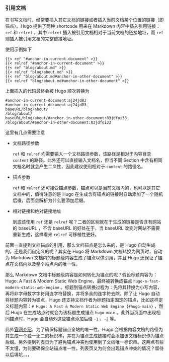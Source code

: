 ### 引用文档

在书写文档时，经常要插入其它文档的链接或者插入当前文档某个位置的链接（即锚点）。Hugo 提供了两种 shortcode 用来在 Markdown 内容中插入引用链接：`ref` 和 `relref` ，其中 `relref` 插入被引用文档相对于当前文档的链接地址，而 `ref` 则插入被引用文档的完整链接地址。

使用示例如下

```
{{< ref "#anchor-in-current-document" >}}
{{< relref "#anchor-in-current-document" >}}
{{< ref "blog/about.md" >}}
{{< relref "blog/about.md" >}}
{{< ref "blog/about.md#anchor-in-other-document" >}}
{{< relref "blog/about.md#anchor-in-other-document" >}}
```

上面插入的代码最终会被 Hugo 顺次转换为

```
#anchor-in-current-document:aj24jd83
#anchor-in-current-document:aj24jd83
baseURL/blog/about/
/blog/about/
baseURL/blog/about/#anchor-in-other-document:83jdfoi33
/blog/about/#anchor-in-other-document:83jdfoi33
```

这里有几点需要注意

- 文档路径参数

  `ref` 和 `relref` 均需要输入一个文档路径参数，该路径是相对于内容目录 `content` 的路径。此外还可以直接输入文档名，但当不同 Section 中含有相同文档名时就会产生二义性，因此建议使用相对于 `content` 的路径名。

- 锚点参数

  `ref` 和 `relref` 还可接受锚点参数，锚点可以是当前文档内的，也可以是其它文档中的，值得注意的是 Hugo 在生成含有锚点的链接时自动添加了一个随机后缀，后面会解析为什么要添加后缀。

- 相对链接和绝对链接地址

  到底该使用 `ref` 还是 `relref` 呢？二者的区别就在于生成的链接是否含有网站的 baseURL ，不含 baseURL 的好处在于，当 baseURL 改变时网站不需要重新生成，这样看来 `relref` 可移植性更好。

前面一直提到文档锚点的引用，那么文档锚点是怎么来的，是 Hugo 自动生成的，还是我们自定义的呢？其实在 Hugo 将 Markdown 文档转换为网页时，自动为 Markdown 文档内的标题级内容生成了锚点以供引用，并且 Hugo 还保证了锚点在文档内以及整个站点内的唯一性。

那么 Markdown 文档中标题级内容是如何转化为锚点的呢？假设标题内容为：Hugo: A Fast & Modern Static Web Engine，最终被转换成锚点 `hugo-a-fast-modern-static-web-engine` 。标题到锚点转换过程为：先将其转换为小写内容，再将非字母数字字符用连字符替换，并将多余的连字符去除。除了让 Hugo 自动将标题内容转为锚点，Hugo 还支持文档作者为标题指定固定的锚点，比如这样定义标题内容：`# Hugo: A Fast & Modern Static Web Engine {#hugo-main}` ，然后 Hugo 在生成站点时就会为该标题生成锚点 `hugo-main` 。此外当页面中出现相同锚点时，Hugo 会自动外这些锚点添加后缀 `-1` 、`-2` 等。

此外[官网介绍](http://gohugo.io/extras/crossreferences/)，为了确保标题锚点全站的唯一性，Hugo 会根据内容文档的路径为其生成一个独一无二的标识串，并在为锚点生成链接时会添加该文档标识作为锚点后缀。另外提到列表页为了避免锚点冲突也使用到了文档唯一标识串。这两点有些不太懂，为何要确保全站锚点唯一性，列表页又为何会出现锚点冲突的情况？留待以后填坑，，，